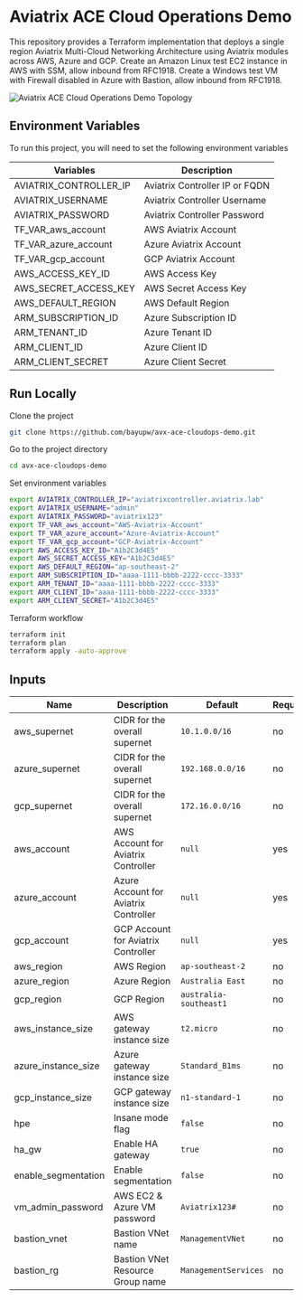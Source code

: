 # Aviatrix ACE Cloud Operations Demo

This repository provides a Terraform implementation that deploys a single region Aviatrix Multi-Cloud Networking Architecture using Aviatrix modules across AWS, Azure and GCP.
Create an Amazon Linux test EC2 instance in AWS with SSM, allow inbound from RFC1918.
Create a Windows test VM with Firewall disabled in Azure with Bastion, allow inbound from RFC1918.

![Aviatrix ACE Cloud Operations Demo Topology](images/avx-ace-cloudops-demo.png "Aviatrix ACE Cloud Operations Demo Topology")

## Environment Variables

To run this project, you will need to set the following environment variables

Variables | Description
--- | ---
AVIATRIX_CONTROLLER_IP | Aviatrix Controller IP or FQDN 
AVIATRIX_USERNAME | Aviatrix Controller Username
AVIATRIX_PASSWORD | Aviatrix Controller Password
TF_VAR_aws_account | AWS Aviatrix Account 
TF_VAR_azure_account | Azure Aviatrix Account
TF_VAR_gcp_account | GCP Aviatrix Account
AWS_ACCESS_KEY_ID | AWS Access Key
AWS_SECRET_ACCESS_KEY | AWS Secret Access Key
AWS_DEFAULT_REGION | AWS Default Region
ARM_SUBSCRIPTION_ID | Azure Subscription ID
ARM_TENANT_ID | Azure Tenant ID
ARM_CLIENT_ID | Azure Client ID
ARM_CLIENT_SECRET | Azure Client Secret

## Run Locally

Clone the project

```bash
git clone https://github.com/bayupw/avx-ace-cloudops-demo.git
```

Go to the project directory

```bash
cd avx-ace-cloudops-demo
```

Set environment variables

```bash
export AVIATRIX_CONTROLLER_IP="aviatrixcontroller.aviatrix.lab"
export AVIATRIX_USERNAME="admin"
export AVIATRIX_PASSWORD="aviatrix123"
export TF_VAR_aws_account="AWS-Aviatrix-Account"
export TF_VAR_azure_account="Azure-Aviatrix-Account"
export TF_VAR_gcp_account="GCP-Aviatrix-Account"
export AWS_ACCESS_KEY_ID="A1b2C3d4E5"
export AWS_SECRET_ACCESS_KEY="A1b2C3d4E5"
export AWS_DEFAULT_REGION="ap-southeast-2"
export ARM_SUBSCRIPTION_ID="aaaa-1111-bbbb-2222-cccc-3333"
export ARM_TENANT_ID="aaaa-1111-bbbb-2222-cccc-3333"
export ARM_CLIENT_ID="aaaa-1111-bbbb-2222-cccc-3333"
export ARM_CLIENT_SECRET="A1b2C3d4E5"
```

Terraform workflow

```bash
terraform init
terraform plan
terraform apply -auto-approve
```

## Inputs

| Name | Description | Default | Required |
|------|-------------|---------|----------|
| aws_supernet | CIDR for the overall supernet | `10.1.0.0/16` | no |
| azure_supernet | CIDR for the overall supernet | `192.168.0.0/16` | no |
| gcp_supernet | CIDR for the overall supernet | `172.16.0.0/16` | no |
| aws_account | AWS Account for Aviatrix Controller | `null` | yes |
| azure_account | Azure Account for Aviatrix Controller | `null` | yes |
| gcp_account | GCP Account for Aviatrix Controller | `null` | yes |
| aws_region | AWS Region | `ap-southeast-2` | no |
| azure_region | Azure Region | `Australia East` | no |
| gcp_region | GCP Region | `australia-southeast1` | no |
| aws_instance_size | AWS gateway instance size | `t2.micro` | no |
| azure_instance_size | Azure gateway instance size | `Standard_B1ms` | no |
| gcp_instance_size | GCP gateway instance size | `n1-standard-1` | no |
| hpe | Insane mode flag | `false` | no |
| ha_gw | Enable HA gateway | `true` | no |
| enable_segmentation | Enable segmentation | `false` | no |
| vm_admin_password | AWS EC2 & Azure VM password | `Aviatrix123#` | no |
| bastion_vnet | Bastion VNet name | `ManagementVNet` | no |
| bastion_rg | Bastion VNet Resource Group name | `ManagementServices` | no |
